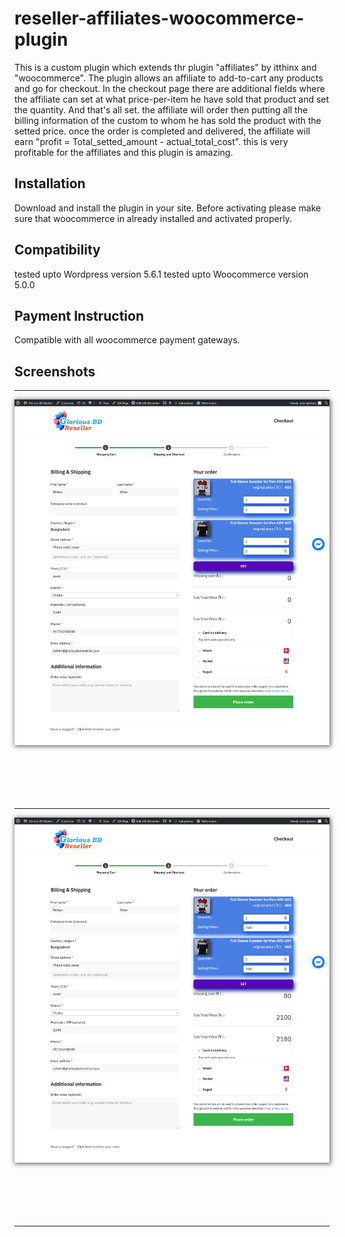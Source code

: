 # reseller-affiliates-woocommerce-plugin

This is a custom plugin which extends thr plugin "affiliates" by itthinx and "woocommerce".
The plugin allows an affiliate to add-to-cart any products and go for checkout. In the checkout page there are additional fields where the affiliate can set at what price-per-item he have sold that product and set the quantity. And that's all set. the affiliate will order then putting all the billing information of the custom to whom he has sold the product with the setted price. once the order is completed and delivered, the affiliate will earn "profit = Total_setted_amount - actual_total_cost". this is very profitable for the affiliates and this plugin is amazing.


## Installation

Download and install the plugin in your site. Before activating please make sure that woocommerce in already installed and activated properly.


## Compatibility

tested upto Wordpress version 5.6.1
tested upto Woocommerce version 5.0.0


## Payment Instruction

Compatible with all woocommerce payment gateways.


## Screenshots

<hr/>
<div align="center" style="margin-bottom: 50px;">
    <img src="/screenshots/Screenshot_1.png" style="box-shadow: 1px 1px 7px 1px #666;"</img> 
</div><br/><br/><hr/>
<div align="center" style="margin-bottom: 50px;">
    <img src="/screenshots/Screenshot_2.png" style="box-shadow: 1px 1px 7px 1px #666;"</img> 
</div><br/><br/><hr/>

